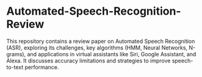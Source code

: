 # Automated-Speech-Recognition-Review
This repository contains a review paper on Automated Speech Recognition (ASR), exploring its challenges, key algorithms (HMM, Neural Networks, N-grams), and applications in virtual assistants like Siri, Google Assistant, and Alexa. It discusses accuracy limitations and strategies to improve speech-to-text performance.
